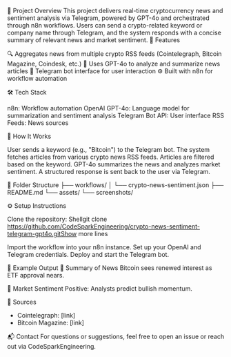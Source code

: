 🧠 Project Overview
This project delivers real-time cryptocurrency news and sentiment analysis via Telegram, powered by GPT-4o and orchestrated through n8n workflows. Users can send a crypto-related keyword or company name through Telegram, and the system responds with a concise summary of relevant news and market sentiment.
🚀 Features

🔍 Aggregates news from multiple crypto RSS feeds (Cointelegraph, Bitcoin Magazine, Coindesk, etc.)
🧠 Uses GPT-4o to analyze and summarize news articles
💬 Telegram bot interface for user interaction
⚙️ Built with n8n for workflow automation

🛠️ Tech Stack

n8n: Workflow automation
OpenAI GPT-4o: Language model for summarization and sentiment analysis
Telegram Bot API: User interface
RSS Feeds: News sources

📲 How It Works

User sends a keyword (e.g., "Bitcoin") to the Telegram bot.
The system fetches articles from various crypto news RSS feeds.
Articles are filtered based on the keyword.
GPT-4o summarizes the news and analyzes market sentiment.
A structured response is sent back to the user via Telegram.

📁 Folder Structure
├── workflows/
│   └── crypto-news-sentiment.json
├── README.md
└── assets/
    └── screenshots/

⚙️ Setup Instructions

Clone the repository:
Shellgit clone https://github.com/CodeSparkEngineering/crypto-news-sentiment-telegram-gpt4o.gitShow more lines

Import the workflow into your n8n instance.
Set up your OpenAI and Telegram credentials.
Deploy and start the Telegram bot.

📸 Example Output
🔹 Summary of News
Bitcoin sees renewed interest as ETF approval nears.

🔹 Market Sentiment
Positive: Analysts predict bullish momentum.

🔹 Sources
- Cointelegraph: [link]
- Bitcoin Magazine: [link]

📬 Contact
For questions or suggestions, feel free to open an issue or reach out via CodeSparkEngineering.
